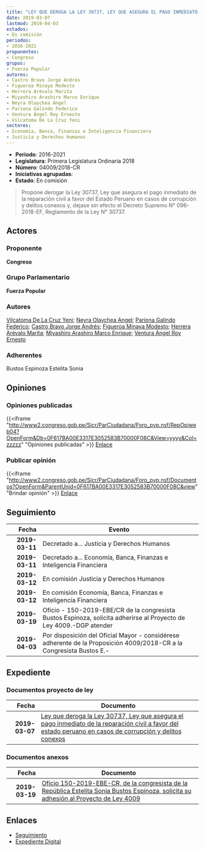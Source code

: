 ```yaml
---
title: "LEY QUE DEROGA LA LEY 30737, LEY QUE ASEGURA EL PAGO INMEDIATO DE LA REPARACIÓN CIVIL A FAVOR DEL ESTADO PERUANO EN CASOS DE CORRUPCIÓN Y DELITOS CONEXOS"
date: 2019-03-07
lastmod: 2019-04-03
estados:
- En comisión
periodos:
- 2016-2021
proponentes:
- Congreso
grupos:
- Fuerza Popular
autores:
- Castro Bravo Jorge Andrés
- Figueroa Minaya Modesto
- Herrera Arévalo Marita
- Miyashiro Arashiro Marco Enrique
- Neyra Olaychea Angel
- Pariona Galindo Federico
- Ventura Ángel Roy Ernesto
- Vilcatoma De La Cruz Yeni
sectores:
- Economía, Banca, Finanzas e Inteligencia Financiera
- Justicia y Derechos Humanos
---
```

- **Periodo**: 2016-2021
- **Legislatura**: Primera Legislatura Ordinaria 2018
- **Número**: 04009/2018-CR
- **Iniciativas agrupadas**: 
- **Estado**: En comisión

> Propone derogar la Ley 30737, Ley que asegura el pago inmediato de la reparación civil a favor del Estado Peruano en casos de corrupción y delitos conexos y, dejase sin efecto el Decreto Supremo N° 096-2018-EF, Reglamento de la Ley N° 30737.


## Actores

### Proponente

**Congreso**

### Grupo Parlamentario

**Fuerza Popular**

### Autores

[Vilcatoma De La Cruz Yeni](mailto:mailto:yvilcatoma@congreso.gob.pe); [Neyra Olaychea Angel](mailto:mailto:); [Pariona Galindo Federico](mailto:mailto:fpariona@congreso.gob.pe); [Castro Bravo Jorge Andrés](mailto:mailto:jacastro@congreso.gob.pe); [Figueroa Minaya Modesto](mailto:mailto:mfigueroam@congreso.gob.pe); [Herrera Arévalo Marita](mailto:mailto:mherrera@congreso.gob.pe); [Miyashiro Arashiro Marco Enrique](mailto:mailto:mmiyashiro@congreso.gob.pe); [Ventura Ángel Roy Ernesto](mailto:mailto:rventura@congreso.gob.pe)

### Adherentes

Bustos Espinoza Estelita Sonia

## Opiniones

### Opiniones publicadas

{{<iframe "http://www2.congreso.gob.pe/Sicr/ParCiudadana/Foro_pvp.nsf/RepOpiweb04?OpenForm&Db=0F617BA00E3317E3052583B70000F08C&View=yyyy&Col=zzzzz" "Opiniones publicadas" >}}
[Enlace](http://www2.congreso.gob.pe/Sicr/ParCiudadana/Foro_pvp.nsf/RepOpiweb04?OpenForm&Db=0F617BA00E3317E3052583B70000F08C&View=yyyy&Col=zzzzz)

### Publicar opinión

{{<iframe "http://www2.congreso.gob.pe/Sicr/ParCiudadana/Foro_pvp.nsf/Documentos?OpenForm&ParentUnid=0F617BA00E3317E3052583B70000F08C&view" "Brindar opinión" >}}
[Enlace](http://www2.congreso.gob.pe/Sicr/ParCiudadana/Foro_pvp.nsf/Documentos?OpenForm&ParentUnid=0F617BA00E3317E3052583B70000F08C&view)


## Seguimiento

| Fecha | Evento |
|------:|--------|
| **2019-03-11** | Decretado a... Justicia y Derechos Humanos |
| **2019-03-11** | Decretado a... Economía, Banca, Finanzas e Inteligencia Financiera |
| **2019-03-12** | En comisión Justicia y Derechos Humanos |
| **2019-03-12** | En comisión Economía, Banca, Finanzas e Inteligencia Financiera |
| **2019-03-19** | Oficio - 150-2019-EBE/CR de la congresista Bustos Espinoza, solicita adherirse al Proyecto de Ley 4009.-DGP atender |
| **2019-04-03** | Por disposición del Oficial Mayor - considérese adherente de la Proposición 4009/2018-CR a la Congresista Bustos E.- |

## Expediente

### Documentos proyecto de ley

| Fecha | Documento |
|------:|-----------|
| **2019-03-07** | [Ley que deroga la Ley 30737, Ley que asegura el pago inmediato de la reparación civil a favor del estado peruano en casos de corrupción y delitos conexos](http://www.leyes.congreso.gob.pe/Documentos/2016_2021/Proyectos_de_Ley_y_de_Resoluciones_Legislativas/PL0400920190307..pdf) |

### Documentos anexos

| Fecha | Documento |
|------:|-----------|
| **2019-03-19** | [Oficio 150-2019-EBE-CR, de la congresista de la República Estelita Sonia Bustos Espinoza, solicita su adhesión al Proyecto de Ley 4009](http://www.leyes.congreso.gob.pe/Documentos/2016_2021/Adhesiones/Proyectos_de_Ley/OFICIO-150-2019-EBE-CR.pdf) |

## Enlaces

- [Seguimiento](http://www2.congreso.gob.pe/Sicr/TraDocEstProc/CLProLey2016.nsf/f7fff46988ca05b1052578e100829cc7/038056de6432fc80052583b6007efeb0?OpenDocument)
- [Expediente Digital](http://www2.congreso.gob.pe/Sicr/TraDocEstProc/Expvirt_2011.nsf/visbusqptramdoc1621/04009?opendocument)

